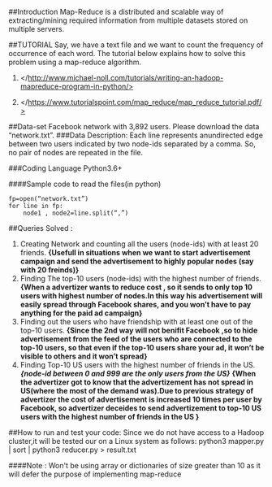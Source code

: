 ##Introduction
Map-Reduce  is a distributed and scalable way of extracting/mining required information from multiple datasets stored on multiple servers.

##TUTORIAL
Say, we have a text file and we want to count the frequency of occurrence of each word. The tutorial below explains how to solve this problem using a map-reduce algorithm.
1. </http://www.michael-noll.com/tutorials/writing-an-hadoop-mapreduce-program-in-python/>

2. </https://www.tutorialspoint.com/map_reduce/map_reduce_tutorial.pdf/>

##Data-set
Facebook network with ​3,892​ users. Please download the data “network.txt”.
###Data Description:
Each line represents an ​undirected edge​ between two users indicated by two node-ids separated by a comma. So, no pair of nodes are repeated in the file.

###Coding Language
Python3.6+

####Sample code to read the files(in python)
```
fp=open(“network.txt”)
for line in fp:
    node1 , node2=line.split(“,”)
```

##Queries Solved :
1. Creating Network and counting all the users (node-ids) with at least 20 friends.
    **{Usefull in situations when we want to start advertisement campaign and send the advertisement to highly popular nodes (say with 20 freinds)}**
2. Finding The top-10 users (node-ids) with the highest number of friends.
    **{When a advertizer wants to reduce cost , so it sends to only top 10 users with highest number of nodes.In this way his advertisement will easily spread through Facebook shares, and you won’t have to pay anything for the paid ad campaign}**
3. Finding out the users who have friendship with at least one out of the top-10 users.
    **{Since the 2nd way will not benifit Facebook ,so to hide advertisement from the feed of the users who are connected to the top-10 users, so that even if the top-10 users share your ad, it won’t be visible to others and it won’t spread}**
4. Finding Top-10 US users with the highest number of friends in the US.
    ***{node-id between 0 and 999 are the only users from  the US}***
    **{When the advertizer got to know that the advertizement has not spread in US(where the most of the demand was).Due to previous strategy of advertizer the cost of advertisement is increased 10 times per user by Facebook, so advertizer deceides to send advertizement to top-10 US users with the highest number of friends in the US }**

##How to run and test your code:
Since we do not have access to a Hadoop cluster,it will be tested our on a Linux system as follows:
python3 mapper.py | sort | python3 reducer.py > result.txt 

####Note : Won't be using array or dictionaries of size greater than 10 as it will defer the purpose of implementing map-reduce